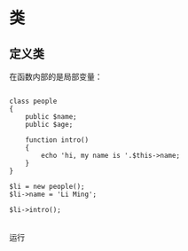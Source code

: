 # 类

## 定义类

在函数内部的是局部变量：

<pre x-data>
<code class="language-PHP" x-ref="code">
class people 
{
    public $name;
    public $age;

    function intro()
    {
        echo 'hi, my name is '.$this->name;
    }
}

$li = new people();
$li->name = 'Li Ming';

$li->intro();
</code>
<div class="flex justify-end">
<div class="btn" x-on:click="$store.r2=window.runner($refs.code.innerText)">运行</div>
</div></pre>

<pre x-data x-show="$store.r2 != ''">
<code x-html="$store.r2" class="mt-2"></code>
</pre>

<script>
window.document.addEventListener('alpine:init', () => {
    Alpine.store('r1', '')
    Alpine.store('r2', '')
    Alpine.store('r3', '')
})

window.Alpine.start()
</script>
